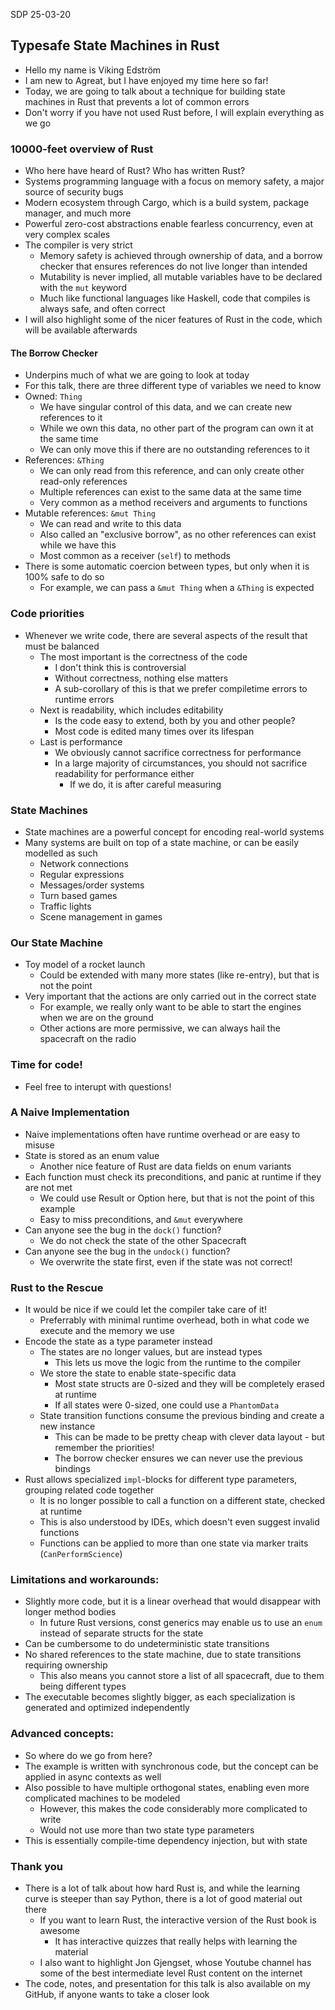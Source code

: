 SDP 25-03-20

## Typesafe State Machines in Rust
 - Hello my name is Viking Edström 
 - I am new to Agreat, but I have enjoyed my time here so far!
 - Today, we are going to talk about a technique for building state machines in Rust that prevents a lot of common errors
 - Don't worry if you have not used Rust before, I will explain everything as we go

### 10000-feet overview of Rust
 - Who here have heard of Rust? Who has written Rust?
 - Systems programming language with a focus on memory safety, a major source of security bugs
 - Modern ecosystem through Cargo, which is a build system, package manager, and much more
 - Powerful zero-cost abstractions enable fearless concurrency, even at very complex scales
 - The compiler is very strict
   - Memory safety is achieved through ownership of data, and a borrow checker that ensures references do not live longer than intended
   - Mutability is never implied, all mutable variables have to be declared with the `mut` keyword
   - Much like functional languages like Haskell, code that compiles is always safe, and often correct
 - I will also highlight some of the nicer features of Rust in the code, which will be available afterwards

#### The Borrow Checker
 - Underpins much of what we are going to look at today
 - For this talk, there are three different type of variables we need to know
 - Owned: `Thing`
   - We have singular control of this data, and we can create new references to it
   - While we own this data, no other part of the program can own it at the same time
   - We can only move this if there are no outstanding references to it
 - References: `&Thing`
   - We can only read from this reference, and can only create other read-only references
   - Multiple references can exist to the same data at the same time
   - Very common as a method receivers and arguments to functions
 - Mutable references: `&mut Thing`
   - We can read and write to this data
   - Also called an "exclusive borrow", as no other references can exist while we have this
   - Most common as a receiver (`self`) to methods
 - There is some automatic coercion between types, but only when it is 100% safe to do so
   - For example, we can pass a `&mut Thing` when a `&Thing` is expected

### Code priorities
 - Whenever we write code, there are several aspects of the result that must be balanced
   - The most important is the correctness of the code
     - I don't think this is controversial
     - Without correctness, nothing else matters
     - A sub-corollary of this is that we prefer compiletime errors to runtime errors
   - Next is readability, which includes editability
     - Is the code easy to extend, both by you and other people?
     - Most code is edited many times over its lifespan
   - Last is performance
     - We obviously cannot sacrifice correctness for performance
     - In a large majority of circumstances, you should not sacrifice readability for performance either
       - If we do, it is after careful measuring

### State Machines
 - State machines are a powerful concept for encoding real-world systems
 - Many systems are built on top of a state machine, or can be easily modelled as such
   - Network connections
   - Regular expressions
   - Messages/order systems
   - Turn based games
   - Traffic lights
   - Scene management in games

### Our State Machine
 - Toy model of a rocket launch
   - Could be extended with many more states (like re-entry), but that is not the point
 - Very important that the actions are only carried out in the correct state
   - For example, we really only want to be able to start the engines when we are on the ground
   - Other actions are more permissive, we can always hail the spacecraft on the radio

### Time for code!
 - Feel free to interupt with questions!

### A Naive Implementation
 - Naive implementations often have runtime overhead or are easy to misuse
 - State is stored as an enum value
   - Another nice feature of Rust are data fields on enum variants
 - Each function must check its preconditions, and panic at runtime if they are not met
   - We could use Result or Option here, but that is not the point of this example
   - Easy to miss preconditions, and `&mut` everywhere
 - Can anyone see the bug in the `dock()` function?
   - We do not check the state of the other Spacecraft
 - Can anyone see the bug in the `undock()` function?
   - We overwrite the state first, even if the state was not correct!

### Rust to the Rescue
 - It would be nice if we could let the compiler take care of it!
   - Preferrably with minimal runtime overhead, both in what code we execute and the memory we use
 - Encode the state as a type parameter instead
   - The states are no longer values, but are instead types
     - This lets us move the logic from the runtime to the compiler
   - We store the state to enable state-specific data
     - Most state structs are 0-sized and they will be completely erased at runtime
     - If all states were 0-sized, one could use a `PhantomData`
   - State transition functions consume the previous binding and create a new instance
     - This can be made to be pretty cheap with clever data layout - but remember the priorities!
     - The borrow checker ensures we can never use the previous bindings
 - Rust allows specialized `impl`-blocks for different type parameters, grouping related code together
   - It is no longer possible to call a function on a different state, checked at runtime
   - This is also understood by IDEs, which doesn't even suggest invalid functions
   - Functions can be applied to more than one state via marker traits (`CanPerformScience`)

### Limitations and workarounds:
 - Slightly more code, but it is a linear overhead that would disappear with longer method bodies
   - In future Rust versions, const generics may enable us to use an `enum` instead of separate structs for the state
 - Can be cumbersome to do undeterministic state transitions
 - No shared references to the state machine, due to state transitions requiring ownership
   - This also means you cannot store a list of all spacecraft, due to them being different types
 - The executable becomes slightly bigger, as each specialization is generated and optimized independently

### Advanced concepts:
 - So where do we go from here?
 - The example is written with synchronous code, but the concept can be applied in async contexts as well
 - Also possible to have multiple orthogonal states, enabling even more complicated machines to be modeled
   - However, this makes the code considerably more complicated to write
   - Would not use more than two state type parameters
 - This is essentially compile-time dependency injection, but with state

### Thank you
 - There is a lot of talk about how hard Rust is, and while the learning curve is steeper than say Python, there is a lot of good material out there
   - If you want to learn Rust, the interactive version of the Rust book is awesome
     - It has interactive quizzes that really helps with learning the material
   - I also want to highlight Jon Gjengset, whose Youtube channel has some of the best intermediate level Rust content on the internet
 - The code, notes, and presentation for this talk is also available on my GitHub, if anyone wants to take a closer look